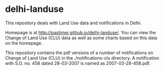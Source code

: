 # delhi-landuse
This repository deals with Land Use data and notifications in Delhi.

Homepage is at http://pastimer.github.io/delhi-landuse/. You can view the Change of Land Use (CLU) data as well as some charts based on this data on the homepage.

This repository contains the pdf versions of a number of notifications on Change of Land Use (CLU) in the ./notifications-clu directory. A notification with S.O. no. 458 dated 28-03-2007 is named as 2007-03-28-458.pdf.

